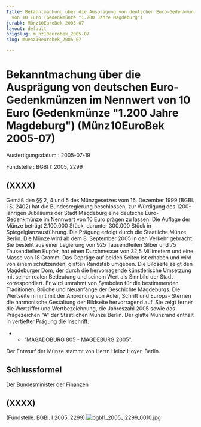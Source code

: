 ```yaml
---
Title: Bekanntmachung über die Ausprägung von deutschen Euro-Gedenkmünzen im Nennwert
  von 10 Euro (Gedenkmünze "1.200 Jahre Magdeburg")
jurabk: Münz10EuroBek 2005-07
layout: default
origslug: m_nz10eurobek_2005-07
slug: muenz10eurobek_2005-07

---
```


# Bekanntmachung über die Ausprägung von deutschen Euro-Gedenkmünzen im Nennwert von 10 Euro (Gedenkmünze "1.200 Jahre Magdeburg") (Münz10EuroBek 2005-07)

Ausfertigungsdatum
:   2005-07-19

Fundstelle
:   BGBl I: 2005, 2299

## (XXXX)

Gemäß den §§ 2, 4 und 5 des Münzgesetzes vom 16. Dezember 1999 (BGBl.
I S. 2402) hat die Bundesregierung beschlossen, zur Würdigung des
1200-jährigen Jubiläums der Stadt Magdeburg eine deutsche Euro-
Gedenkmünze im Nennwert von 10 Euro prägen zu lassen.
Die Auflage der Münze beträgt 2.100.000 Stück, darunter 300.000 Stück
in Spiegelglanzausführung. Die Prägung erfolgt durch die Staatliche
Münze Berlin. Die Münze wird ab dem 8. September 2005 in den Verkehr
gebracht. Sie besteht aus einer Legierung von 925 Tausendteilen Silber
und 75 Tausendteilen Kupfer, hat einen Durchmesser von 32,5
Millimetern und eine Masse von 18 Gramm. Das Gepräge auf beiden Seiten
ist erhaben und wird von einem schützenden, glatten Randstab umgeben.
Die Bildseite zeigt den Magdeburger Dom, der durch die hervorragende
künstlerische Umsetzung mit seiner realen Bedeutung und seinem Wert
als Sinnbild der Stadt korrespondiert. Er wird umrahmt von Symbolen
für die bestimmenden Traditionen, Brüche und Neuanfänge der Geschichte
Magdeburgs.
Die Wertseite nimmt mit der Anordnung von Adler, Schrift und Europa-
Sternen die harmonische Gestaltung der Bildseite hervorragend auf. Sie
zeigt ferner die Wertziffer und Wertbezeichnung, die Jahreszahl 2005
sowie das Prägezeichen "A" der Staatlichen Münze Berlin.
Der glatte Münzrand enthält in vertiefter Prägung die Inschrift:

*
    *   "MAGADOBURG 805 - MAGDEBURG 2005".






Der Entwurf der Münze stammt von Herrn Heinz Hoyer, Berlin.

## Schlussformel

Der Bundesminister der Finanzen

## (XXXX)

(Fundstelle: BGBl. I 2005, 2299)
![bgbl1_2005_j2299_0010.jpg](bgbl1_2005_j2299_0010.jpg)
